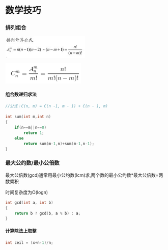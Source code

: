 # 数学技巧

### 排列组合

![](../.gitbook/assets/image%20%287%29.png)

![](../.gitbook/assets/image%20%2812%29.png)

#### 组合数递归求法

```cpp
//公式：C(n, m) = C(n -1, m - 1) + C(n - 1, m)

int sum(int m,int n)
{
	if(n==m||n==0)
		return 1;
	else
		return sum(m-1,n)+sum(m-1,n-1);
}
```

### 最大公约数/最小公倍数

最大公倍数\(gcd\)通常用最小公约数\(lcm\)求,两个数的最小公约数\*最大公倍数=两数乘积

时间复杂度为O\(logn\)

```cpp
int gcd(int a, int b)
{
    return b ? gcd(b, a % b) : a;
}

```

#### 计算除法上取整

```cpp
int ceil = (x+n-1)/n;
```



